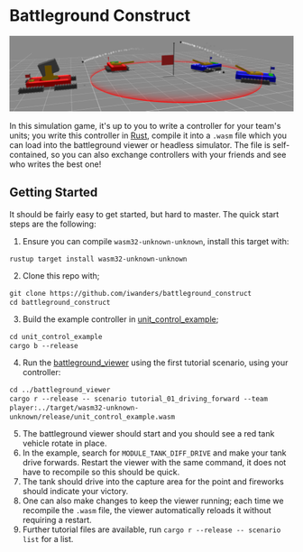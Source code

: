 # Battleground Construct

![banner](./media/banner.png)

In this simulation game, it's up to you to write a controller for your team's units; you write this
controller in [Rust](https://www.rust-lang.org/), compile it into a `.wasm` file which you can load
into the battleground viewer or headless simulator. The file is self-contained, so you can also
exchange controllers with your friends and see who writes the best one!

## Getting Started

It should be fairly easy to get started, but hard to master. The quick start steps are the
following:

1. Ensure you can compile `wasm32-unknown-unknown`, install this target with:
```
rustup target install wasm32-unknown-unknown
```
2. Clone this repo with;
```
git clone https://github.com/iwanders/battleground_construct
cd battleground_construct
```
3. Build the example controller in [unit_control_example](unit_control_example);
```
cd unit_control_example
cargo b --release
```
4. Run the [battleground_viewer](battleground_viewer) using the first tutorial scenario, using
your controller:
```
cd ../battleground_viewer
cargo r --release -- scenario tutorial_01_driving_forward --team player:../target/wasm32-unknown-unknown/release/unit_control_example.wasm
```
5. The battleground viewer should start and you should see a red tank vehicle rotate in place.
6. In the example, search for `MODULE_TANK_DIFF_DRIVE` and make your tank drive forwards.
   Restart the viewer with the same command, it does not have to recompile so this should be quick.
7. The tank should drive into the capture area for the point and fireworks should indicate your
   victory.
8. One can also make changes to keep the viewer running; each time we recompile the `.wasm` file,
   the viewer automatically reloads it without requiring a restart.
9. Further tutorial files are available, run `cargo r --release -- scenario list` for a list.


